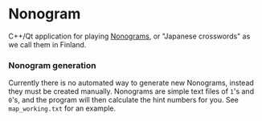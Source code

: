 # Nonogram
C++/Qt application for playing [Nonograms](https://en.wikipedia.org/wiki/Nonogram), or "Japanese crosswords" as we call them in Finland.

### Nonogram generation

Currently there is no automated way to generate new Nonograms, instead they must be created manually.
Nonograms are simple text files of `1`'s and `0`'s, and the program will then calculate the hint numbers for you.
See `map_working.txt` for an example.
